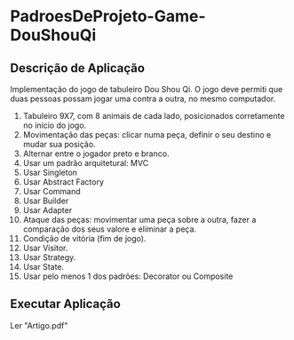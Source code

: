 # PadroesDeProjeto-Game-DouShouQi

## Descrição de Aplicação

Implementação do jogo de tabuleiro Dou Shou Qi. O jogo deve permiti que duas pessoas possam jogar 
uma contra a outra, no mesmo computador.

1. Tabuleiro 9X7, com 8 animais de cada lado, posicionados corretamente no início do jogo.
2. Movimentação das peças: clicar numa peça, definir o seu destino e mudar sua posição.
3. Alternar entre o jogador preto e branco.
4. Usar um padrão arquitetural: MVC
5. Usar Singleton 
6. Usar Abstract Factory 
7. Usar Command
8. Usar Builder
9. Usar Adapter
10. Ataque das peças: movimentar uma peça sobre a outra, fazer a comparação dos seus valore e eliminar a peça.
11. Condição de vitória (fim de jogo).
12. Usar Visitor.
13. Usar Strategy.
14. Usar State.
15. Usar pelo menos 1 dos padrões: Decorator ou Composite

## Executar Aplicação
Ler "Artigo.pdf"

